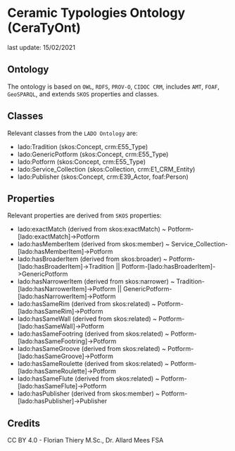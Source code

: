 # Ceramic Typologies Ontology (CeraTyOnt)

last update: 15/02/2021

## Ontology

The ontology is based on `OWL`, `RDFS`, `PROV-O`, `CIDOC CRM`, includes `AMT`, `FOAF`, `GeoSPARQL`, and extends `SKOS` properties and classes.

## Classes

Relevant classes from the `LADO Ontology` are:

-   lado:Tradition (skos:Concept, crm:E55_Type)
-   lado:GenericPotform (skos:Concept, crm:E55_Type)
-   lado:Potform (skos:Concept, crm:E55_Type)
-   lado:Service_Collection (skos:Collection, crm:E1_CRM_Entity)
-   lado:Publisher (skos:Concept, crm:E39_Actor, foaf:Person)

## Properties

Relevant properties are derived from `SKOS` properties:

-   lado:exactMatch (derived from skos:exactMatch) ~ Potform-\[lado:exactMatch]->Potform
-   lado:hasMemberItem (derived from skos:member) ~ Service_Collection-\[lado:hasMemberItem]->Potform
-   lado:hasBroaderItem (derived from skos:broader) ~ Potform-\[lado:hasBroaderItem]->Tradition ||  Potform-\[lado:hasBroaderItem]->GenericPotform
-   lado:hasNarrowerItem (derived from skos:narrower) ~ Tradition-\[lado:hasNarrowerItem]->Potform ||  GenericPotform-\[lado:hasNarrowerItem]->Potform
-   lado:hasSameRim (derived from skos:related) ~ Potform-\[lado:hasSameRim]->Potform
-   lado:hasSameWall (derived from skos:related) ~ Potform-\[lado:hasSameWall]->Potform
-   lado:hasSameFootring (derived from skos:related) ~ Potform-\[lado:hasSameFootring]->Potform
-   lado:hasSameGroove (derived from skos:related) ~ Potform-\[lado:hasSameGroove]->Potform
-   lado:hasSameRoulette (derived from skos:related) ~ Potform-\[lado:hasSameRoulette]->Potform
-   lado:hasSameFlute (derived from skos:related) ~ Potform-\[lado:hasSameFlute]->Potform
-   lado:hasPublisher (derived from skos:member) ~ Potform-\[lado:hasPublisher]->Publisher

## Credits

CC BY 4.0 - Florian Thiery M.Sc., Dr. Allard Mees FSA
